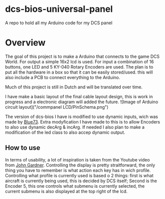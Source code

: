 # dcs-bios-universal-panel
A repo to hold all my Arduino code for my DCS panel

# Overview
The goal of this project is to make a Arduino that connects to the game DCS World.
For output a simple 16x2 lcd is used.
For input a combination of 16 buttons, one LED and 5 KY-040 Rotary Encoders are used.
The plan is to put all the hardware in a box so that it can be easily stored/used. this will also include a PCB to connect everything to the Arduino.

Much of this project is still in Dutch and will be translated over time.

I have make a basic layout of the final cable layout design, this is work in progress and a electronic diagram will added the future.
![Image of Arduino circuit layout]("/commpanel LCD/PinSchema.png")

The version of dcs-bios I have is modified to use dynamic inputs, wich was made by [Blue73](https://forum.dcs.world/topic/197601-dcs-bios-dynamic-mapping-based-on-aircraft-type-code/). Extra modyfication I have made to this is to allow Encoders to also use dynamic decArg & incArg. If needed I also plan to make a modification of the led class to also accep dynamic output.

## How to use
In terms of usability, a lot of inspiration is taken from the Youtube video from [John Gardner](https://www.youtube.com/watch?v=bt69aoobHJ8).
Controlling the display is pretty straitforward, the only thing you have to remember is what action each key has in wich profile.
Controlling what profile is currently used is based o 2 things: first is what aircraft is currently being used, this is decided by DCS itself; Second is the Encoder 5, this one controls what submenu is currently selected, the current submenu is also displayed at the top right of the lcd.
